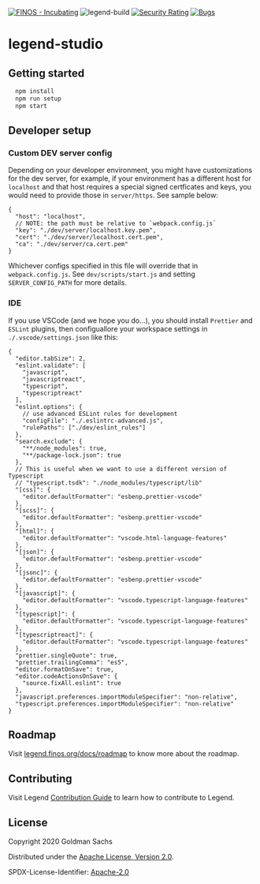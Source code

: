 [![FINOS - Incubating](https://cdn.jsdelivr.net/gh/finos/contrib-toolbox@master/images/badge-incubating.svg)](https://finosfoundation.atlassian.net/wiki/display/FINOS/Incubating)
![legend-build](https://github.com/finos/legend-studio/workflows/legend-build/badge.svg)
[![Security Rating](https://sonarcloud.io/api/project_badges/measure?project=legend-studio&metric=security_rating&token=1649412014267d7d7a6833643cb3133afe0137b0)](https://sonarcloud.io/dashboard?id=legend-studio)
[![Bugs](https://sonarcloud.io/api/project_badges/measure?project=legend-studio&metric=bugs&token=1649412014267d7d7a6833643cb3133afe0137b0)](https://sonarcloud.io/dashboard?id=legend-studio)

# legend-studio

## Getting started

```bash
  npm install
  npm run setup
  npm start
```

## Developer setup

### Custom DEV server config

Depending on your developer environment, you might have customizations for the dev server, for example, if your environment has a different host for `localhost` and that host requires a special signed certficates and keys, you would need to provide those in `server/https`. See sample below:

```jsonc
{
  "host": "localhost",
  // NOTE: the path must be relative to `webpack.config.js`
  "key": "./dev/server/localhost.key.pem",
  "cert": "./dev/server/localhost.cert.pem",
  "ca": "./dev/server/ca.cert.pem"
}
```

Whichever configs specified in this file will override that in `webpack.config.js`. See `dev/scripts/start.js` and setting `SERVER_CONFIG_PATH` for more details.

### IDE

If you use VSCode (and we hope you do...), you should install `Prettier` and `ESLint` plugins, then configuallore your workspace settings in `./.vscode/settings.json` like this:

```jsonc
{
  "editor.tabSize": 2,
  "eslint.validate": [
    "javascript",
    "javascriptreact",
    "typescript",
    "typescriptreact"
  ],
  "eslint.options": {
    // use advanced ESLint rules for development
    "configFile": "./.eslintrc-advanced.js",
    "rulePaths": ["./dev/eslint_rules"]
  },
  "search.exclude": {
    "**/node_modules": true,
    "**/package-lock.json": true
  },
  // This is useful when we want to use a different version of Typescript
  // "typescript.tsdk": "./node_modules/typescript/lib"
  "[css]": {
    "editor.defaultFormatter": "esbenp.prettier-vscode"
  },
  "[scss]": {
    "editor.defaultFormatter": "esbenp.prettier-vscode"
  },
  "[html]": {
    "editor.defaultFormatter": "vscode.html-language-features"
  },
  "[json]": {
    "editor.defaultFormatter": "esbenp.prettier-vscode"
  },
  "[jsonc]": {
    "editor.defaultFormatter": "esbenp.prettier-vscode"
  },
  "[javascript]": {
    "editor.defaultFormatter": "vscode.typescript-language-features"
  },
  "[typescript]": {
    "editor.defaultFormatter": "vscode.typescript-language-features"
  },
  "[typescriptreact]": {
    "editor.defaultFormatter": "vscode.typescript-language-features"
  },
  "prettier.singleQuote": true,
  "prettier.trailingComma": "es5",
  "editor.formatOnSave": true,
  "editor.codeActionsOnSave": {
    "source.fixAll.eslint": true
  },
  "javascript.preferences.importModuleSpecifier": "non-relative",
  "typescript.preferences.importModuleSpecifier": "non-relative"
}
```

## Roadmap

Visit [legend.finos.org/docs/roadmap](https://legend.finos.org/docs/roadmap) to know more about the roadmap.

## Contributing

Visit Legend [Contribution Guide](https://github.com/finos/legend/blob/master//CONTRIBUTING.md) to learn how to contribute to Legend.

## License

Copyright 2020 Goldman Sachs

Distributed under the [Apache License, Version 2.0](http://www.apache.org/licenses/LICENSE-2.0).

SPDX-License-Identifier: [Apache-2.0](https://spdx.org/licenses/Apache-2.0)
